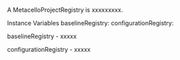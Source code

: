 A MetacelloProjectRegistry is xxxxxxxxx.Instance Variables	baselineRegistry:		<Object>	configurationRegistry:		<Object>baselineRegistry	- xxxxxconfigurationRegistry	- xxxxx
